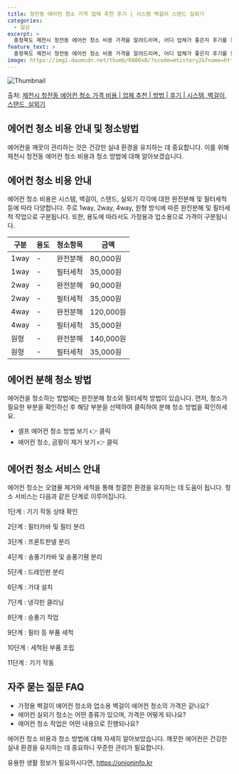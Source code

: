```yaml
---
title: 청전동 에어컨 청소 가격 업체 추천 후기 | 시스템 벽걸이 스탠드 실외기
categories:
  - 일상
excerpt: >
  충청북도 제천시 청전동 에어컨 청소 비용 가격을 알려드리며, 어디 업체가 좋은지 후기를 통해 알아보겠습니다. 현재 글에서는 시스템, 벽걸이, 스탠드, 실외기 각각에 대해 청소 비용이 나와 있으니 참고하시면 되겠습니다. 에어컨 분해 청소 방법 보기 👈 클릭셀프 에어컨 청소 방법 보기👈 클릭제천시 청전동 에어컨 청소 비용시스템에어컨 방식클리닝방식금액1way 방식에어컨 완전분해80,000원1way 방식에어컨 필터세척35,000원2way 방식에어컨 완전분해90,000원2way 방식에어컨 필터세척35,000원4way 방식에어컨 완전분해120,000원4way 방식에어컨 필터세척35,000원원형방식에어컨 완전분해140,000원원형방식에어컨 필터세척35,000원에어컨 청소 견적 샘플 보기 👈 클릭에어컨 냄새의 원인에어..
feature_text: >
  충청북도 제천시 청전동 에어컨 청소 비용 가격을 알려드리며, 어디 업체가 좋은지 후기를 통해 알아보겠습니다. 현재 글에서는 시스템, 벽걸이, 스탠드, 실외기 각각에 대해 청소 비용이 나와 있으니 참고하시면 되겠습니다. 에어컨 분해 청소 방법 보기 👈 클릭셀프 에어컨 청소 방법 보기👈 클릭제천시 청전동 에어컨 청소 비용시스템에어컨 방식클리닝방식금액1way 방식에어컨 완전분해80,000원1way 방식에어컨 필터세척35,000원2way 방식에어컨 완전분해90,000원2way 방식에어컨 필터세척35,000원4way 방식에어컨 완전분해120,000원4way 방식에어컨 필터세척35,000원원형방식에어컨 완전분해140,000원원형방식에어컨 필터세척35,000원에어컨 청소 견적 샘플 보기 👈 클릭에어컨 냄새의 원인에어..
image: https://img1.daumcdn.net/thumb/R800x0/?scode=mtistory2&fname=https%3A%2F%2Fblog.kakaocdn.net%2Fdn%2FmkxB2%2FbtsHxY6uuQi%2FdKzb9yTKNgwsBC3R1feNC1%2Fimg.webp
---
```


![Thumbnail](https://img1.daumcdn.net/thumb/R800x0/?scode=mtistory2&fname=https%3A%2F%2Fblog.kakaocdn.net%2Fdn%2FmkxB2%2FbtsHxY6uuQi%2FdKzb9yTKNgwsBC3R1feNC1%2Fimg.webp)

<p>출처: <a href="https://onioninfo.kr/entry/%EC%A0%9C%EC%B2%9C%EC%8B%9C-%EC%B2%AD%EC%A0%84%EB%8F%99-%EC%97%90%EC%96%B4%EC%BB%A8-%EC%B2%AD%EC%86%8C-%EA%B0%80%EA%B2%A9-%EB%B9%84%EC%9A%A9-%EC%97%85%EC%B2%B4-%EC%B6%94%EC%B2%9C-%EB%B0%A9%EB%B2%95-%ED%9B%84%EA%B8%B0-%EC%8B%9C%EC%8A%A4%ED%85%9C-%EB%B2%BD%EA%B1%B8%EC%9D%B4-%EC%8A%A4%ED%83%A0%EB%93%9C-%EC%8B%A4%EC%99%B8%EA%B8%B0" rel="dofollow">제천시 청전동 에어컨 청소 가격 비용 | 업체 추천 | 방법 | 후기 | 시스템, 벽걸이, 스탠드, 실외기</a> </p>

## 에어컨 청소 비용 안내 및 청소방법



에어컨을 깨끗이 관리하는 것은 건강한 실내 환경을 유지하는 데 중요합니다. 이를 위해 제천시 청전동 에어컨 청소 비용과 청소 방법에 대해
알아보겠습니다.

## 에어컨 청소 비용 안내

에어컨 청소 비용은 시스템, 벽걸이, 스탠드, 실외기 각각에 대한 완전분해 및 필터세척 등에 따라 다양합니다. 주로 1way, 2way,
4way, 원형 방식에 따른 완전분해 및 필터세척 작업으로 구분됩니다. 또한, 용도에 따라서도 가정용과 업소용으로 가격이 구분됩니다.

**구분** | **용도** | **청소항목** | **금액**  
---|---|---|---  
1way | \-  | 완전분해 | 80,000원  
1way | \-  | 필터세척 | 35,000원  
2way | \-  | 완전분해 | 90,000원  
2way | \-  | 필터세척 | 35,000원  
4way | \-  | 완전분해 | 120,000원  
4way | \-  | 필터세척 | 35,000원  
원형 | \-  | 완전분해 | 140,000원  
원형 | \-  | 필터세척 | 35,000원  
  
## 에어컨 분해 청소 방법

에어컨을 청소하는 방법에는 완전분해 청소와 필터세척 방법이 있습니다. 먼저, 청소가 필요한 부분을 확인하신 후 해당 부분을 선택하여 클릭하여
분해 청소 방법을 확인하세요.

  * 셀프 에어컨 청소 방법 보기 👉 클릭
  * 에어컨 청소, 곰팡이 제거 보기 👉 클릭

## 에어컨 청소 서비스 안내

에어컨 청소는 오염물 제거와 세척을 통해 청결한 환경을 유지하는 데 도움이 됩니다. 청소 서비스는 다음과 같은 단계로 이루어집니다.

1단계 : 기기 작동 상태 확인

2단계 : 필터카바 및 필터 분리

3단계 : 프론트판넬 분리

4단계 : 송풍기카바 및 송풍기휀 분리

5단계 : 드레인판 분리

6단계 : 가대 설치

7단계 : 냉각핀 클리닝

8단계 : 송풍기 작업

9단계 : 필터 등 부품 세척

10단계 : 세척된 부품 조립

11단계 : 기기 작동

## 자주 묻는 질문 FAQ

  * 가정용 벽걸이 에어컨 청소와 업소용 벽걸이 에어컨 청소의 가격은 같나요?
  * 에어컨 실외기 청소는 어떤 종류가 있으며, 가격은 어떻게 되나요?
  * 에어컨 청소 작업은 어떤 내용으로 진행되나요?



에어컨 청소 비용과 청소 방법에 대해 자세히 알아보았습니다. 깨끗한 에어컨은 건강한 실내 환경을 유지하는 데 중요하니 꾸준한 관리가
필요합니다.





 

유용한 생활 정보가 필요하시다면, <a href="https://onioninfo.kr" rel="dofollow">https://onioninfo.kr</a>


